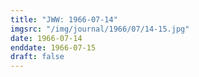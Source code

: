 ```yaml
---
title: "JWW: 1966-07-14"
imgsrc: "/img/journal/1966/07/14-15.jpg"
date: 1966-07-14
enddate: 1966-07-15
draft: false
---
```


<!-- fix pre-formatted input -->
